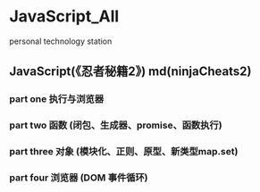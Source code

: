 # JavaScript_All
personal technology station

## JavaScript(《忍者秘籍2》) md(ninjaCheats2) 

### part one    执行与浏览器

### part two    函数 (闭包、生成器、promise、函数执行)

### part three  对象 (模块化、正则、原型、新类型map.set)

### part four   浏览器 (DOM 事件循环)











